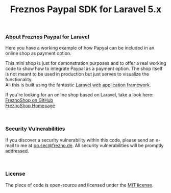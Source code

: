 <h1 align="center">Freznos Paypal SDK for Laravel 5.x</h1>



&nbsp;

### About Freznos Paypal for Laravel



Here you have a working example of how Papyal can be included in an online shop as payment option.



This mini shop is just for demonstration purposes and to offer a real working code to show how to integrate Paypal as a payment option.
 The shop itself is not meant to be used in production but just serves to visualize the functionality.  
All this is built using the fantastic [Laravel web application framework](https://github.com/laravel/framework).

If you're looking for an online shop based on Laravel, take a look here:  
[FreznoShop on GitHub](https://github.com/frezno/freznoShop)  
[FreznoShop Homepage](https://www.freznoshop.de)



&nbsp;
### Security Vulnerabilities



If you discover a security vulnerability within this code, please send an e-mail to me at pp.sec@frezno.de. All security vulnerabilities will be promptly addressed.



&nbsp;

### License



The piece of code is open-source and licensed under the [MIT license](http://opensource.org/licenses/MIT).
